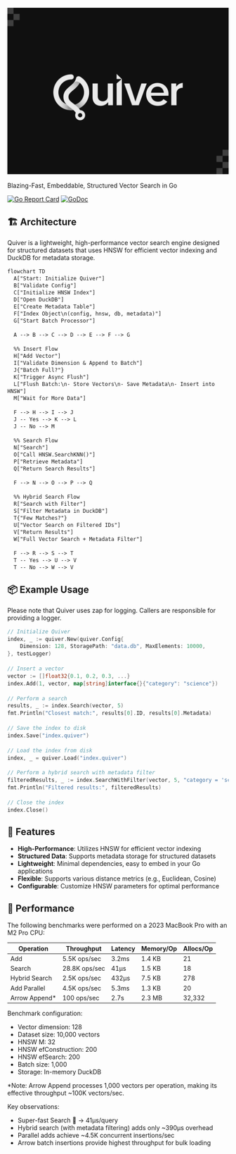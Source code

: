 ![Quiver](assets/quiver.png)

Blazing-Fast, Embeddable, Structured Vector Search in Go

[![Go Report Card](https://goreportcard.com/badge/github.com/TFMV/quiver)](https://goreportcard.com/report/github.com/TFMV/quiver)
[![GoDoc](https://pkg.go.dev/badge/github.com/TFMV/quiver)](https://pkg.go.dev/github.com/TFMV/quiver)

## 🏗 Architecture

Quiver is a lightweight, high-performance vector search engine designed for structured datasets that uses HNSW for efficient vector indexing and DuckDB for metadata storage.

```mermaid
flowchart TD
  A["Start: Initialize Quiver"]
  B["Validate Config"]
  C["Initialize HNSW Index"]
  D["Open DuckDB"]
  E["Create Metadata Table"]
  F["Index Object\n(config, hnsw, db, metadata)"]
  G["Start Batch Processor"]

  A --> B --> C --> D --> E --> F --> G

  %% Insert Flow
  H["Add Vector"]
  I["Validate Dimension & Append to Batch"]
  J{"Batch Full?"}
  K["Trigger Async Flush"]
  L["Flush Batch:\n- Store Vectors\n- Save Metadata\n- Insert into HNSW"]
  M["Wait for More Data"]

  F --> H --> I --> J
  J -- Yes --> K --> L
  J -- No --> M

  %% Search Flow
  N["Search"]
  O["Call HNSW.SearchKNN()"]
  P["Retrieve Metadata"]
  Q["Return Search Results"]

  F --> N --> O --> P --> Q

  %% Hybrid Search Flow
  R["Search with Filter"]
  S["Filter Metadata in DuckDB"]
  T{"Few Matches?"}
  U["Vector Search on Filtered IDs"]
  V["Return Results"]
  W["Full Vector Search + Metadata Filter"]

  F --> R --> S --> T
  T -- Yes --> U --> V
  T -- No --> W --> V
```

## 📦 Example Usage

Please note that Quiver uses zap for logging. Callers are responsible for providing a logger.

```go
// Initialize Quiver
index, _ := quiver.New(quiver.Config{
    Dimension: 128, StoragePath: "data.db", MaxElements: 10000,
}, testLogger)

// Insert a vector
vector := []float32{0.1, 0.2, 0.3, ...}
index.Add(1, vector, map[string]interface{}{"category": "science"})

// Perform a search
results, _ := index.Search(vector, 5)
fmt.Println("Closest match:", results[0].ID, results[0].Metadata)

// Save the index to disk
index.Save("index.quiver")

// Load the index from disk
index, _ = quiver.Load("index.quiver")

// Perform a hybrid search with metadata filter
filteredResults, _ := index.SearchWithFilter(vector, 5, "category = 'science'")
fmt.Println("Filtered results:", filteredResults)

// Close the index
index.Close()
```

## 🌟 Features

- **High-Performance**: Utilizes HNSW for efficient vector indexing
- **Structured Data**: Supports metadata storage for structured datasets
- **Lightweight**: Minimal dependencies, easy to embed in your Go applications
- **Flexible**: Supports various distance metrics (e.g., Euclidean, Cosine)
- **Configurable**: Customize HNSW parameters for optimal performance

## 🚀 Performance

The following benchmarks were performed on a 2023 MacBook Pro with an M2 Pro CPU:

| Operation | Throughput | Latency | Memory/Op | Allocs/Op |
|-----------|------------|---------|-----------|------------|
| Add | 5.5K ops/sec | 3.2ms | 1.4 KB | 21 |
| Search | 28.8K ops/sec | 41µs | 1.5 KB | 18 |
| Hybrid Search | 2.5K ops/sec | 432µs | 7.5 KB | 278 |
| Add Parallel | 4.5K ops/sec | 5.3ms | 1.3 KB | 20 |
| Arrow Append* | 100 ops/sec | 2.7s | 2.3 MB | 32,332 |

Benchmark configuration:

- Vector dimension: 128
- Dataset size: 10,000 vectors
- HNSW M: 32
- HNSW efConstruction: 200
- HNSW efSearch: 200
- Batch size: 1,000
- Storage: In-memory DuckDB

*Note: Arrow Append processes 1,000 vectors per operation, making its effective throughput ~100K vectors/sec.

Key observations:

- Super-fast Search 🏹 → 41µs/query
- Hybrid search (with metadata filtering) adds only ~390µs overhead
- Parallel adds achieve ~4.5K concurrent insertions/sec
- Arrow batch insertions provide highest throughput for bulk loading
